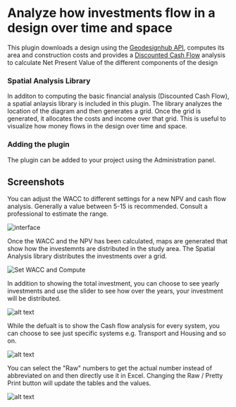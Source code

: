# Analyze how investments flow in a design over time and space 
This plugin downloads a design using the [Geodesignhub API](https://www.geodesignhub.com/api/), computes its area and construction costs and provides a [Discounted Cash Flow](https://en.wikipedia.org/wiki/Discounted_cash_flow) analysis to calculate Net Present Value of the different components of the design

### Spatial Analysis Library
In additon to computing the basic financial analysis (Discounted Cash Flow), a spatial anlaysis library is included in this plugin. The library analyzes the location of the diagram and then generates a grid. Once the grid is generated, it allocates the costs and income over that grid. This is useful to visualize how money flows in the design over time and space. 

### Adding the plugin
The plugin can be added to your project using the Administration panel. 

## Screenshots
You can adjust the WACC to different settings for a new NPV and cash flow analysis. Generally a value between 5-15 is recommended. Consult a professional to estimate the range. 

![interface][ui]

[ui]: https://i.imgur.com/ERVGb6z.png "User Interface"

Once the WACC and the NPV has been calculated, maps are generated that show how the investemnts are distributed in the study area. The Spatial Analysis library distributes the investments over a grid. 

![Set WACC and Compute][waccandslider]

[waccandslider]: https://i.imgur.com/jkNliPI.png "Design Discounted Cash Flow Analysis"

In addition to showing the total investment, you can choose to see yearly investments and use the slider to see how over the years, your investment will be distributed. 

![alt text][yearlyortotal]

[yearlyortotal]: https://i.imgur.com/W0m4srV.png "Design Discounted Cash Flow Analysis"

While the defualt is to show the Cash flow analysis for every system, you can choose to see just specific systems e.g. Transport and Housing and so on. 

![alt text][filterbysystem]

[filterbysystem]: https://i.imgur.com/T5ccYlb.png "Design Discounted Cash Flow Analysis"

You can select the "Raw" numbers to get the actual number instead of abbreviated on and then directly use it in Excel. Changing the Raw / Pretty Print button will update the tables and the values. 

![alt text][finstatement]

[finstatement]: https://i.imgur.com/U86wL3n.jpg "Design Discounted Cash Flow Analysis"



